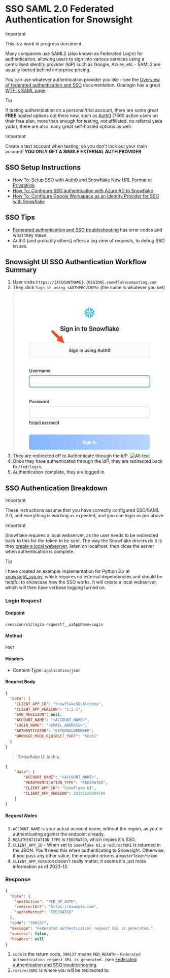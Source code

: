 # SSO SAML 2.0 Federated Authentication for Snowsight

> [!IMPORTANT]
> This is a work in progress document.

Many companies use SAML2 (also known as Federated Login) for authentication, allowing users to sign into various services using a centralised identity provider (IdP) such as Google, Azure, etc - SAML2 are usually locked behind enterprise pricing.

You can use whatever authentication provider you like - see the [Overview of federated authentication and SSO](https://docs.snowflake.com/en/user-guide/admin-security-fed-auth-overview#supported-identity-providers) documentation. Onelogin has a great [WTF is SAML page](https://www.onelogin.com/learn/saml).

> [!TIP]
> If testing authentication on a personal/trial account, there are some great __FREE__ hosted options out there now, such as [Auth0](https://auth0.com/pricing) (7500 active users on their free plan, more than enough for testing, not affiliated, no referral yada yada), there are also many great self-hosted options as well.

> [!IMPORTANT]
> Create a test account when testing, so you don't lock out your main account! __YOU ONLY GET A SINGLE EXTERNAL AUTH PROVIDER__

## SSO Setup Instructions

- [How To: Setup SSO with Auth0 and Snowflake New URL Format or Privatelink](https://community.snowflake.com/s/article/How-To-Setup-SSO-with-Auth0-and-Snowflake-New-URL-Format-or-Privatelink)
- [How To: Configure SSO authentication with Azure AD to Snowflake](https://community.snowflake.com/s/article/HOW-TO-Setup-SSO-with-Azure-AD-and-the-Snowflake-New-URL-Format-or-Privatelink)
- [How To: Configure Google Workspace as an Identity Provider for SSO with Snowflake](https://community.snowflake.com/s/article/configuring-g-suite-as-an-identity-provider)

## SSO Tips
- [Federated authentication and SSO troubleshooting](https://docs.snowflake.com/en/user-guide/errors-saml) has error codes and what they mean.
- Auth0 (and probably others) offers a log view of requests, to debug SSO issues.

## Snowsight UI SSO Authentication Workflow Summary

1. User visits `https://{ACCOUNTNAME}.{REGION}.snowflakecomputing.com`
2. They click `Sign in using <AUTHPROVIDER>` (the name is whatever you set)
![Login with SSO](assets/login_with_sso.png "Login with SSO")
3. They are redirected off to Authenticate through the IdP.
![Alt text](auth0_sso_example.png)
4. Once they have authenticated through the IdP, they are redirected back to `/fed/login`.
5. Authentication complete, they are logged in.

## SSO Authentication Breakdown

> [!IMPORTANT]
> These instructions assume that you have correctly configured SSO/SAML 2.0, and everything is working as expected, and you can login as per above.

> [!IMPORTANT]
> Snowflake requires a local webserver, as the user needs to be redirected back to this for the token to be sent. The way the Snowflake drivers do it is they [create a local webserver](https://github.com/snowflakedb/snowflake-connector-python/blob/main/src/snowflake/connector/auth/webbrowser.py#L117), listen on localhost, then close the server when authentication is complete.

> [!TIP]
> I have created an example implementation for Python 3.x at [snowsight_sso.py](../examples/snowsight/snowsight_sso.py), which requires no external dependencies and should be helpful to showcase how the SSO works. It will create a local webserver, which will then have verbose logging turned on.

### Login Request

#### Endpoint
`/session/v1/login-request?__uiAppName=Login`

#### Method
 `POST`

#### Headers
- Content-Type: `application/json`

#### Request Body

```json
{
  "data": {
    "CLIENT_APP_ID": "SnowflakeSQLAlchemy",
    "CLIENT_APP_VERSION": "1.5.1",
    "SVN_REVISION": null,
    "ACCOUNT_NAME": "<ACCOUNT_NAME>",
    "LOGIN_NAME": "<EMAIL_ADDRESS>",
    "AUTHENTICATOR": "EXTERNALBROWSER",
    "BROWSER_MODE_REDIRECT_PORT": "56981"
  }
}
```

> Snowflake UI is this.

```json
{
	"data": {
		"ACCOUNT_NAME": "<ACCOUNT_NAME>",
		"REAUTHENTICATION_TYPE": "FEDERATED",
		"CLIENT_APP_ID": "Snowflake UI",
		"CLIENT_APP_VERSION": 20231228094509
	}
}
```

##### Request Notes

1. `ACCOUNT_NAME` is your actual account name, without the region, as you're authenticating against the endpoint already.
2. `REAUTHENTICATION_TYPE` is `FEDERATED`, which impies it's SSO.
3. `CLIENT_APP_ID` - When set to `Snowflake UI`, a `redirectURI` is returned in the JSON. You'll need this when authenticating to Snowsight. Otherwise, if you pass any other value, the endpoint returns a `masterToken`/`token`.
4. `CLIENT_APP_VERSION` doesn't really matter, it seems it's just meta information as of 2023-12.

### Response

```json
{
  "data": {
    "nextAction": "FED_SP_AUTH",
    "redirectUrl": "https://example.com",
    "authnMethod": "FEDERATED"
  },
  "code": "390137",
  "message": "Federated authentication request URL is generated.",
  "success": false,
  "headers": null
}
```

1. `code` is the return code, `390137` means `FED_REAUTH` - `Federated authentication request URL is generated.` (see [Federated authentication and SSO troubleshooting](https://docs.snowflake.com/en/user-guide/errors-saml).
2. `redirectURI` is where you will be redirected to.
